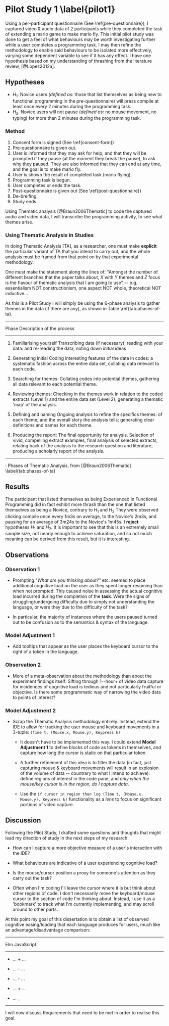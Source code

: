 # Pilot Study 1 \label{pilot1}

Using a per-participant questionnaire (See \ref{pre-questionnaire}), I captured video
& audio data of 2 participants while they completed the task of extending a
mario game to make mario fly. This initial pilot study was done to get a feel of
what behaviours may be worth investigating further while a user completes a
programming task.  I may then refine the methodology to enable said behaviours
to be isolated more effectively, varying some dependent variable to see if it
has any effect. I have one hypothesis based on my understanding of thrashing
from the literature review, [@Lopez2012a].

## Hypotheses

* $H_1$. Novice users (*defined as*: those that list themselves as being new to
  functional programming in the pre-questionnaire)
  will press compile at least once every 2 minutes during the programming task.
* $H_2$. Novice users will not pause (*defined as:* no mouse movement, no
  typing) for more than 2 minutes during the programming task.

### Method

1. Consent form is signed (See \ref{consent-form})
2. Pre-questionnaire is given out.
3. User is informed that they may ask for help, and that they will
   be prompted if they pause (at the moment they break the pause), to ask why they
   paused. They are also informed that they can end at any time, and the goal is
   to make mario fly.
4. User is shown the result of completed task (mario flying).
4. Programming task is begun.
5. User completes or ends the task.
6. Post-questionnaire is given out (See \ref{post-questionnaire})
7. De-breifing.
8. Study ends.

Using Thematic analysis [@Braun2006Thematic] to code the captured audio and
video data, I will transcribe the programming activity, to see what themes
arise. 

### Using Thematic Analysis in Studies

In doing Thematic Analysis [TA], as a researcher, one must make **explicit** the
particular variant of TA that you intend to carry out, and the whole analysis
must be framed from that point on by that experimental methodology.

One must make the statement along the lines of: "Amongst the number of different
branches that the paper talks about, *X* with *Y* themes and *Z* focus is the
flavour of thematic analysis that I am going to use" -- e.g. essentialism NOT
constructionism, one aspect NOT whole, theoretical NOT inductive...

As this is a Pilot Study I will simply be using the 6-phase analysis to gather
themes in the data (if there are any), as shown in Table \ref{tab:phases-of-ta}.

  ----------------------------------------------------------------------
  Phase                       Description of the process
  --------------------------- ------------------------------------------
  1. Familiarising yourself   Transcribing data (if necessary), reading
  with your data:             and re-reading the data, noting down
                              initial ideas

  2. Generating initial       Coding interesting features of the data in
  codes:                      a systematic fashion across the entire
                              data set, collating data relevant to each
                              code.

  3. Searching for themes:    Collating codes into potential themes,
                              gathering all data relevant to each
                              potential theme.

  4. Reviewing themes:        Checking in the themes work in relation to
                              the coded extracts (Level 1) and the
                              entire data set (Level 2), generating a
                              thematic 'map' of the analysis.

  5. Defining and naming      Ongoing analysis to refine the specifics
  themes:                     of each theme, and the overall story the
                              analysis tells; generating clear
                              definitions and names for each theme.

  6. Producing the report:    The final opportunity for analysis.
                              Selection of vivid, compelling extract
                              examples, final analysis of selected
                              extracts, relating back of the analysis to
                              the research question and literature,
                              producing a scholarly report of the
                              analysis.
  ----------------------------------------------------------------------

  : Phases of Thematic Analysis, from [@Braun2006Thematic]
  \label{tab:phases-of-ta}

## Results

The participant that listed themselves as being Experienced in Functional
Programming did in fact exhibit more thrash than the one that listed themselves
as being a Novice, contrary to $H_1$ and $H_2$ They were observed clicking
compile once every 1m3s on average, to the Novice's 2m3s, and pausing for an
average of 3m24s to the Novice's 1m45s. I **reject** hypotheses $H_1$ and $H_2$.
It is important to see that this is an extremely small sample size, not nearly
enough to achieve saturation, and so not much meaning can be derived from this
result, but it is interesting.

## Observations

### Observation 1

* Prompting *"What are you thinking about?"* etc. seemed to place additional
  cognitive load on the user as they spent longer resuming than when not
  prompted. This caused noise in assessing the actual cognitive load incurred
  during the completion of the **task**. Were the signs of struggling/undergoing
  difficulty due to simply not understanding the language, or were they due to
  the difficulty of the task?

* In particular, the majority of instances where the users paused turned out to
  be confusion as to the semantics & syntax of the language.

### Model Adjustment 1

* Add tooltips that appear as the user places the keyboard cursor to the right
  of a token in the language.

### Observation 2

* More of a meta-observation about the methodology than about the experiment
  findings itself: Sifting through 1--hour+ of video data capture for incidences
  of cognitive load is tedious and not particularly fruitful or objective. Is
  there some programmatic way of narrowing the
  video data to points of interest?

### Model Adjustment 2

* Scrap the Thematic Analysis methodology entirely. Instead, extend the IDE to
  allow for tracking the user mouse and keyboard movements in a 3-tuple: `(Time
  t, (Mouse.x, Mouse.y), Keypress k)`
  
    * It doesn't have to be implemented this way. I could extend **Model
      Adjustment 1** to define blocks of code as tokens in themselves, and
      capture how long the cursor is static on that particular token.
      
    * A further refinement of this idea is to filter the data (in
      fact, just capturing mouse & keyboard movements will result in an
      explosion of the volume of data -- countrary to what I intend to achieve):
      define regions of interest in the code pane, and *only when the mouse/key
      cursor is in the region, do I capture data*. 
      
    * Use the `if cursor in region then log (Time t, (Mouse.x, Mouse.y), Keypress
      k)` functionality as a *lens* to focus on significant portions of video
      capture.

## Discussion

Following the Pilot Study, I drafted some questions and thoughts that might lead
my direction of study in the next steps of my research:

* How can I capture a more objective measure of a user's interaction with the
  IDE?

* What behaviours are indicative of a user experiencing cognitive load?

* Is the mouse/cursor position a proxy for someone's attention as they carry out
  the task?

* Often when I'm coding I'll leave the cursor where it is but think about other
  regions of code. I don't necessarily move the keyboard/mouse cursor to the
  section of code I'm thinking about. Instead, I use it as a 'bookmark' to track
  what I'm currently implementing, and may scroll around to other parts.

At this point my goal of this dissertation is to obtain a list of observed
cognitive easing/loading that each language produces for users, much like an
advantage/disadvantage comparison:

----------- ------------
Elm         JavaScript
----------- ------------
+ ...       + ...

+ ...       - ...

- ...       - ...

- ...       + ...

+ ...       _
----------- ------------

I will now discuss Requirements that need to be met in order to realise this
goal.
